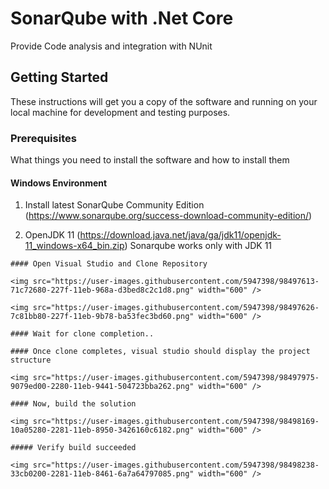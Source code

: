# SonarQube with .Net Core

Provide Code analysis and integration with NUnit

## Getting Started

These instructions will get you a copy of the software and running on your local machine for development and testing purposes.

### Prerequisites

What things you need to install the software and how to install them

#### Windows Environment

1. Install latest SonarQube Community Edition
(https://www.sonarqube.org/success-download-community-edition/)

2. OpenJDK 11
(https://download.java.net/java/ga/jdk11/openjdk-11_windows-x64_bin.zip) Sonarqube works only with JDK 11



```
#### Open Visual Studio and Clone Repository

<img src="https://user-images.githubusercontent.com/5947398/98497613-71c72680-227f-11eb-968a-d3bed8c2c1d8.png" width="600" />

<img src="https://user-images.githubusercontent.com/5947398/98497626-7c81bb80-227f-11eb-9b78-ba53fec3bd60.png" width="600" />

#### Wait for clone completion..

#### Once clone completes, visual studio should display the project structure

<img src="https://user-images.githubusercontent.com/5947398/98497975-9079ed00-2280-11eb-9441-504723bba262.png" width="600" />

#### Now, build the solution

<img src="https://user-images.githubusercontent.com/5947398/98498169-10a05280-2281-11eb-8950-3426160c6182.png" width="600" />

##### Verify build succeeded

<img src="https://user-images.githubusercontent.com/5947398/98498238-33cb0200-2281-11eb-8461-6a7a64797085.png" width="600" />
